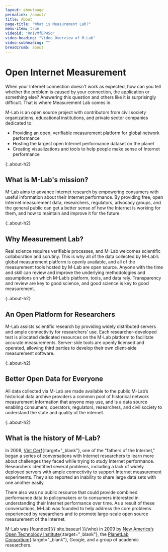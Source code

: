 ```yaml
---
layout: aboutpage
permalink: /about/
title: About
page-title: "What is Measurement Lab?"
menu-item: true
videoid: "RnIVMfBP4So"
video-heading: "Video Overview of M-Lab"
video-subheading: ""
breadcrumb: about
---
```


# Open Internet Measurement

When your Internet connection doesn't work as expected, how can you tell whether the problem is caused by your connection, the application or something else? Answering this question and others like it is surprisingly difficult. That is where Measurement Lab comes in.

M-Lab is an open source project with contributors from civil society organizations, educational institutions, and private sector companies dedicated to:

* Providing an open, verifiable measurement platform for global network performance
* Hosting the largest open Internet performance dataset on the planet
* Creating visualizations and tools to help people make sense of Internet performance

{:.about-h2}
## What is M-Lab's mission?

M-Lab aims to advance Internet research by empowering consumers with useful information about their Internet performance. By providing free, open Internet measurement data, researchers, regulators, advocacy groups, and the general public can get a better sense of how the Internet is working for them, and how to maintain and improve it for the future.

{:.about-h2}
## Why Measurement Lab?

Real science requires verifiable processes, and M-Lab welcomes scientific collaboration and scrutiny. This is why all of the data collected by M-Lab’s global measurement platform is openly available, and all of the measurement tools hosted by M-Lab are open source. Anyone with the time and skill can review and improve the underlying methodologies and assumptions on which M-Lab’s platform, tools, and data rely. Transparency and review are key to good science, and good science is key to good measurement.

{:.about-h2}
## An Open Platform for Researchers

M-Lab assists scientific research by providing widely distributed servers and ample connectivity for researchers’ use. Each researcher-developed test is allocated dedicated resources on the M-Lab platform to facilitate accurate measurements. Server-side tools are openly licensed and operated, allowing third parties to develop their own client-side measurement software.

{:.about-h2}
## Better Open Data for Everyone

All data collected via M-Lab are made available to the public M-Lab’s historical data archive providers  a common pool of historical network measurement information that anyone may use, and is a data source enabling consumers, operators, regulators, researchers, and civil society to understand the state and quality of the internet.

{:.about-h2}
## What is the history of M-Lab?

In 2008, [Vint Cerf](http://www.google.com/corporate/execs.html#vint){:target="_blank"}, one of the "fathers of the Internet," began a series of conversations with Internet researchers to learn more about challenges they faced while trying to study Internet performance. Researchers identified several problems, including a lack of widely deployed servers with ample connectivity to support Internet measurement experiments. They also reported an inability to share large data sets with one another easily.

There also was no public resource that could provide combined performance data to policymakers or to consumers interested in understanding their Internet performance over time. As a result of these conversations, M-Lab was founded to help address the core problems experienced by researchers and to promote large-scale open source measurement of the Internet.

M-Lab was [founded]({{ site.baseurl }}/who) in 2009 by [New America’s Open Technology Institute](https://www.newamerica.org/oti){:target="_blank"}, the [PlanetLab Consortium](https://www.planet-lab.org/){:target="_blank"}, Google, and a group of academic researchers.